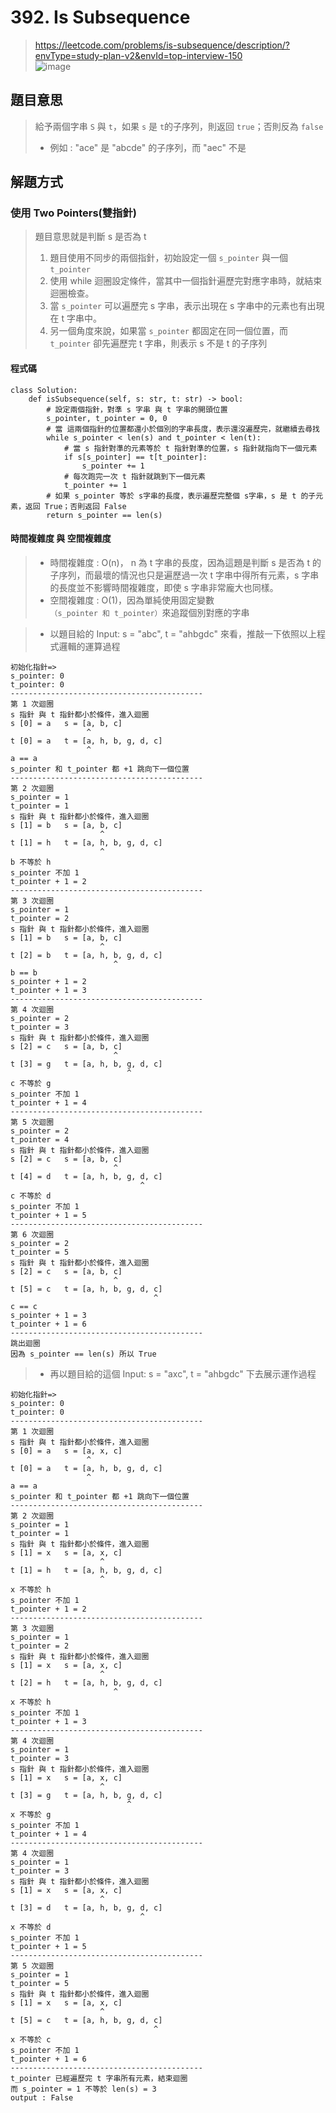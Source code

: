 # 392. Is Subsequence
> https://leetcode.com/problems/is-subsequence/description/?envType=study-plan-v2&envId=top-interview-150  
>  ![image](https://github.com/Ricky7737/DataAnalysisAndLearning/assets/58324475/f6b4b3b0-332f-436c-889c-8c981476ff5c)

## 題目意思
> 給予兩個字串 ```S``` 與 ``` t ```，如果 ```s``` 是 ```t```的子序列，則返回 ```true```；否則反為 ```false```
> * 例如 : "ace" 是 "abcde" 的子序列，而 "aec" 不是

## 解題方式
### 使用 Two Pointers(雙指針)
> 題目意思就是判斷 s 是否為 t 
> 1. 題目使用不同步的兩個指針，初始設定一個  ```s_pointer``` 與一個 ```t_pointer```    
> 2. 使用 while 迴圈設定條件，當其中一個指針遍歷完對應字串時，就結束迴圈檢查。    
> 3. 當 ```s_pointer``` 可以遍歷完 s 字串，表示出現在 s 字串中的元素也有出現在 t 字串中。    
> 4. 另一個角度來說，如果當  ```s_pointer``` 都固定在同一個位置，而 ```t_pointer``` 卻先遍歷完 t 字串，則表示 s 不是 t 的子序列

#### 程式碼
```
class Solution:
    def isSubsequence(self, s: str, t: str) -> bool:
        # 設定兩個指針，對準 s 字串 與 t 字串的開頭位置
        s_pointer, t_pointer = 0, 0
        # 當 這兩個指針的位置都還小於個別的字串長度，表示還沒遍歷完，就繼續去尋找
        while s_pointer < len(s) and t_pointer < len(t):
            # 當 s 指針對準的元素等於 t 指針對準的位置，s 指針就指向下一個元素
            if s[s_pointer] == t[t_pointer]:
                s_pointer += 1
            # 每次跑完一次 t 指針就跳到下一個元素
            t_pointer += 1
        # 如果 s_pointer 等於 s字串的長度，表示遍歷完整個 s字串，s 是 t 的子元素，返回 True；否則返回 False
        return s_pointer == len(s)
```
#### 時間複雜度 與 空間複雜度
> * 時間複雜度 : O(n)， n 為 t 字串的長度，因為這題是判斷 s 是否為 t 的子序列，而最壞的情況也只是遍歷過一次 t 字串中得所有元素，s 字串的長度並不影響時間複雜度，即使 s 字串非常龐大也同樣。
> * 空間複雜度 : O(1)，因為單純使用固定變數```（s_pointer 和 t_pointer）```來追蹤個別對應的字串

> * 以題目給的 Input: s = "abc", t = "ahbgdc" 來看，推敲一下依照以上程式邏輯的運算過程
```
初始化指針=>
s_pointer: 0
t_pointer: 0
-------------------------------------------
第 1 次迴圈
s 指針 與 t 指針都小於條件，進入迴圈
s [0] = a   s = [a, b, c]
                 ^
t [0] = a   t = [a, h, b, g, d, c]
                 ^
a == a
s_pointer 和 t_pointer 都 +1 跳向下一個位置
-------------------------------------------
第 2 次迴圈
s_pointer = 1
t_pointer = 1
s 指針 與 t 指針都小於條件，進入迴圈
s [1] = b   s = [a, b, c]
                    ^
t [1] = h   t = [a, h, b, g, d, c]
                    ^
b 不等於 h
s_pointer 不加 1
t_pointer + 1 = 2
-------------------------------------------
第 3 次迴圈
s_pointer = 1
t_pointer = 2
s 指針 與 t 指針都小於條件，進入迴圈
s [1] = b   s = [a, b, c]
                    ^
t [2] = b   t = [a, h, b, g, d, c]
                       ^
b == b
s_pointer + 1 = 2
t_pointer + 1 = 3
-------------------------------------------
第 4 次迴圈
s_pointer = 2
t_pointer = 3
s 指針 與 t 指針都小於條件，進入迴圈
s [2] = c   s = [a, b, c]
                       ^
t [3] = g   t = [a, h, b, g, d, c]
                          ^
c 不等於 g
s_pointer 不加 1
t_pointer + 1 = 4
-------------------------------------------
第 5 次迴圈
s_pointer = 2
t_pointer = 4
s 指針 與 t 指針都小於條件，進入迴圈
s [2] = c   s = [a, b, c]
                       ^
t [4] = d   t = [a, h, b, g, d, c]
                             ^
c 不等於 d
s_pointer 不加 1
t_pointer + 1 = 5
-------------------------------------------
第 6 次迴圈
s_pointer = 2
t_pointer = 5
s 指針 與 t 指針都小於條件，進入迴圈
s [2] = c   s = [a, b, c]
                       ^
t [5] = c   t = [a, h, b, g, d, c]
                                ^
c == c
s_pointer + 1 = 3
t_pointer + 1 = 6
-------------------------------------------
跳出迴圈
因為 s_pointer == len(s) 所以 True
```
> * 再以題目給的這個 Input: s = "axc", t = "ahbgdc" 下去展示運作過程
```
初始化指針=>
s_pointer: 0
t_pointer: 0
-------------------------------------------
第 1 次迴圈
s 指針 與 t 指針都小於條件，進入迴圈
s [0] = a   s = [a, x, c]
                 ^
t [0] = a   t = [a, h, b, g, d, c]
                 ^
a == a
s_pointer 和 t_pointer 都 +1 跳向下一個位置
-------------------------------------------
第 2 次迴圈
s_pointer = 1
t_pointer = 1
s 指針 與 t 指針都小於條件，進入迴圈
s [1] = x   s = [a, x, c]
                    ^
t [1] = h   t = [a, h, b, g, d, c]
                    ^
x 不等於 h
s_pointer 不加 1
t_pointer + 1 = 2
-------------------------------------------
第 3 次迴圈
s_pointer = 1
t_pointer = 2
s 指針 與 t 指針都小於條件，進入迴圈
s [1] = x   s = [a, x, c]
                    ^
t [2] = h   t = [a, h, b, g, d, c]
                       ^
x 不等於 h
s_pointer 不加 1
t_pointer + 1 = 3
-------------------------------------------
第 4 次迴圈
s_pointer = 1
t_pointer = 3
s 指針 與 t 指針都小於條件，進入迴圈
s [1] = x   s = [a, x, c]
                    ^
t [3] = g   t = [a, h, b, g, d, c]
                          ^
x 不等於 g
s_pointer 不加 1
t_pointer + 1 = 4
-------------------------------------------
第 4 次迴圈
s_pointer = 1
t_pointer = 3
s 指針 與 t 指針都小於條件，進入迴圈
s [1] = x   s = [a, x, c]
                    ^
t [3] = d   t = [a, h, b, g, d, c]
                             ^
x 不等於 d
s_pointer 不加 1
t_pointer + 1 = 5
-------------------------------------------
第 5 次迴圈
s_pointer = 1
t_pointer = 5
s 指針 與 t 指針都小於條件，進入迴圈
s [1] = x   s = [a, x, c]
                    ^
t [5] = c   t = [a, h, b, g, d, c]
                                ^
x 不等於 c
s_pointer 不加 1
t_pointer + 1 = 6
-------------------------------------------
t_pointer 已經遍歷完 t 字串所有元素，結束迴圈
而 s_pointer = 1 不等於 len(s) = 3
output : False
```
